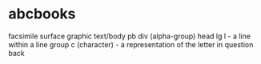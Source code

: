 # abcbooks


facsimile
	surface
	graphic
text/body
	pb
	div (alpha-group)
	head
	lg
	l - a line within a line group
	c (character) - a representation of the letter in question
back
